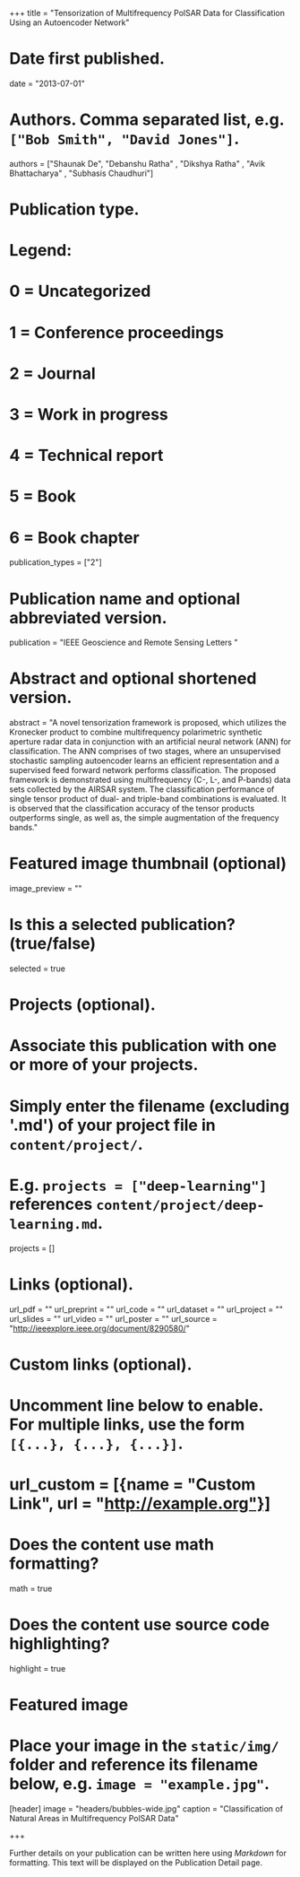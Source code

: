+++
title = "Tensorization of Multifrequency PolSAR Data for Classification Using an Autoencoder Network"

# Date first published.
date = "2013-07-01"

# Authors. Comma separated list, e.g. `["Bob Smith", "David Jones"]`.
authors = ["Shaunak De", "Debanshu Ratha" , "Dikshya Ratha" , "Avik Bhattacharya" , "Subhasis Chaudhuri"]

# Publication type.
# Legend:
# 0 = Uncategorized
# 1 = Conference proceedings
# 2 = Journal
# 3 = Work in progress
# 4 = Technical report
# 5 = Book
# 6 = Book chapter
publication_types = ["2"]

# Publication name and optional abbreviated version.
publication = "IEEE Geoscience and Remote Sensing Letters "

# Abstract and optional shortened version.
abstract = "A novel tensorization framework is proposed, which utilizes the Kronecker product to combine multifrequency polarimetric synthetic aperture radar data in conjunction with an artificial neural network (ANN) for classification. The ANN comprises of two stages, where an unsupervised stochastic sampling autoencoder learns an efficient representation and a supervised feed forward network performs classification. The proposed framework is demonstrated using multifrequency (C-, L-, and P-bands) data sets collected by the AIRSAR system. The classification performance of single tensor product of dual- and triple-band combinations is evaluated. It is observed that the classification accuracy of the tensor products outperforms single, as well as, the simple augmentation of the frequency bands."

# Featured image thumbnail (optional)
image_preview = ""

# Is this a selected publication? (true/false)
selected = true

# Projects (optional).
#   Associate this publication with one or more of your projects.
#   Simply enter the filename (excluding '.md') of your project file in `content/project/`.
#   E.g. `projects = ["deep-learning"]` references `content/project/deep-learning.md`.
projects = []

# Links (optional).
url_pdf = ""
url_preprint = ""
url_code = ""
url_dataset = ""
url_project = ""
url_slides = ""
url_video = ""
url_poster = ""
url_source = "http://ieeexplore.ieee.org/document/8290580/"

# Custom links (optional).
#   Uncomment line below to enable. For multiple links, use the form `[{...}, {...}, {...}]`.
# url_custom = [{name = "Custom Link", url = "http://example.org"}]

# Does the content use math formatting?
math = true

# Does the content use source code highlighting?
highlight = true

# Featured image
# Place your image in the `static/img/` folder and reference its filename below, e.g. `image = "example.jpg"`.
[header]
image = "headers/bubbles-wide.jpg"
caption = "Classification of Natural Areas in Multifrequency PolSAR Data"

+++

Further details on your publication can be written here using *Markdown* for formatting. This text will be displayed on the Publication Detail page.
